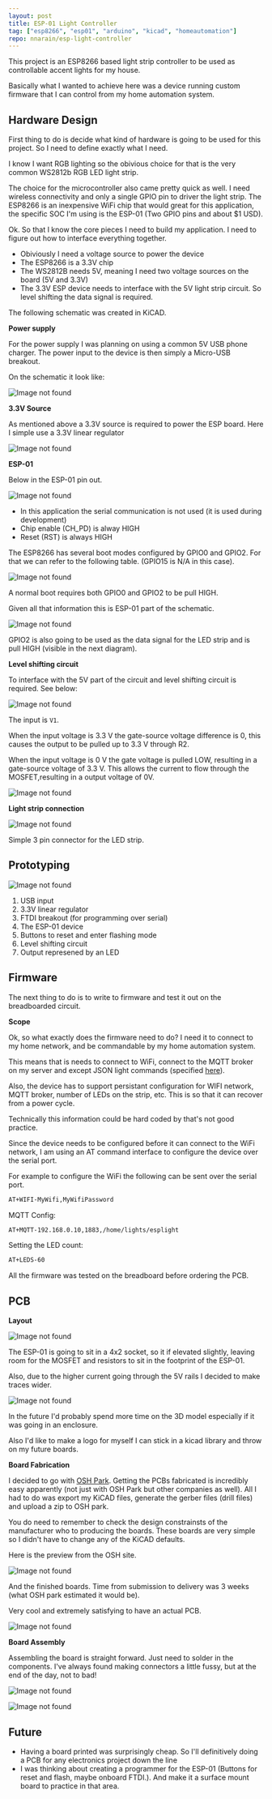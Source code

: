 ```yaml
---
layout: post
title: ESP-01 Light Controller
tag: ["esp8266", "esp01", "arduino", "kicad", "homeautomation"]
repo: nnarain/esp-light-controller
---
```


This project is an ESP8266 based light strip controller to be used as controllable accent lights for my house.

Basically what I wanted to achieve here was a device running custom firmware that I can control from my home automation system.

Hardware Design
---------------

First thing to do is decide what kind of hardware is going to be used for this project. So I need to define exactly what I need.

I know I want RGB lighting so the obivious choice for that is the very common WS2812b RGB LED light strip.

The choice for the microcontroller also came pretty quick as well. I need wireless connectivity and only a single GPIO pin to driver the light strip. The ESP8266 is an inexpensive WiFi chip that would great for this application, the specific SOC I'm using is the ESP-01 (Two GPIO pins and about $1 USD).

Ok. So that I know the core pieces I need to build my application. I need to figure out how to interface everything together.

* Obiviously I need a voltage source to power the device
* The ESP8266 is a 3.3V chip
* The WS2812B needs 5V, meaning I need two voltage sources on the board (5V and 3.3V)
* The 3.3V ESP device needs to interface with the 5V light strip circuit. So level shifting the data signal is required.

The following schematic was created in KiCAD.

**Power supply**

For the power supply I was planning on using a common 5V USB phone charger. The power input to the device is then simply a Micro-USB breakout.

On the schematic it look like:

![Image not found](/assets/2019/08/05/usb.png)

**3.3V Source**

As mentioned above a 3.3V source is required to power the ESP board. Here I simple use a 3.3V linear regulator

![Image not found](/assets/2019/08/05/33v.png)

**ESP-01**

Below in the ESP-01 pin out.

![Image not found](/assets/2019/08/05/ESP8266-PINOUT.png)

* In this application the serial communication is not used (it is used during development)
* Chip enable (CH_PD) is alway HIGH
* Reset (RST) is always HIGH

The ESP8266 has several boot modes configured by GPIO0 and GPIO2. For that we can refer to the following table. (GPIO15 is N/A in this case).

![Image not found](/assets/2019/08/05/espbootmode.jpg)

A normal boot requires both GPIO0 and GPIO2 to be pull HIGH.

Given all that information this is ESP-01 part of the schematic.


![Image not found](/assets/2019/08/05/espsch.png)

GPIO2 is also going to be used as the data signal for the LED strip and is pull HIGH (visible in the next diagram).

**Level shifting circuit**

To interface with the 5V part of the circuit and level shifting circuit is required. See below:

![Image not found](/assets/2019/08/05/levelshifter.png)

The input is `V1`.

When the input voltage is 3.3 V the gate-source voltage difference is 0, this causes the output to be pulled up to 3.3 V through R2.

When the input voltage is 0 V the gate voltage is pulled LOW, resulting in a gate-source voltage of 3.3 V. This allows the current to flow through the MOSFET,resulting in a output voltage of 0V.

![Image not found](/assets/2019/08/05/levelshifter2.png)


**Light strip connection**

![Image not found](/assets/2019/08/05/lightstripconnector.png)

Simple 3 pin connector for the LED strip.


Prototyping
-----------

![Image not found](/assets/2019/08/05/breadboard.jpg)

1. USB input
2. 3.3V linear regulator
3. FTDI breakout (for programming over serial)
4. The ESP-01 device
5. Buttons to reset and enter flashing mode
6. Level shifting circuit
7. Output represened by an LED

Firmware
--------

The next thing to do is to write to firmware and test it out on the breadboarded circuit.

**Scope**

Ok, so what exactly does the firmware need to do? I need it to connect to my home network, and be commandable by my home automation system.

This means that is needs to connect to WiFi, connect to the MQTT broker on my server and except JSON light commands (specified [here](https://www.home-assistant.io/components/light.mqtt/)).

Also, the device has to support persistant configuration for WIFI network, MQTT broker, number of LEDs on the strip, etc. This is so that it can recover from a power cycle.

Technically this information could be hard coded by that's not good practice.

Since the device needs to be configured before it can connect to the WiFi network, I am using an AT command interface to configure the device over the serial port.

For example to configure the WiFi the following can be sent over the serial port.

```bash
AT+WIFI-MyWifi,MyWifiPassword
```

MQTT Config:

```bash
AT+MQTT-192.168.0.10,1883,/home/lights/esplight
```

Setting the LED count:

```bash
AT+LEDS-60
```

All the firmware was tested on the breadboard before ordering the PCB.

PCB
---

**Layout**

![Image not found](/assets/2019/08/05/pcb-layout.png)

The ESP-01 is going to sit in a 4x2 socket, so it if elevated slightly, leaving room for the MOSFET and resistors to sit in the footprint of the ESP-01.

Also, due to the higher current going through the 5V rails I decided to make traces wider.

![Image not found](/assets/2019/08/05/3d.png)

In the future I'd probably spend more time on the 3D model especially if it was going in an enclosure.

Also I'd like to make a logo for myself I can stick in a kicad library and throw on my future boards.

**Board Fabrication**

I decided to go with [OSH Park](https://oshpark.com/). Getting the PCBs fabricated is incredibly easy apparently (not just with OSH Park but other companies as well). All I had to do was export my KiCAD files, generate the gerber files (drill files) and upload a zip to OSH park.

You do need to remember to check the design constrainsts of the manufacturer who to producing the boards. These boards are very simple so I didn't have to change any of the KiCAD defaults.

Here is the preview from the OSH site.

![Image not found](/assets/2019/08/05/pcb-layout-osh.png)

And the finished boards. Time from submission to delivery was 3 weeks (what OSH park estimated it would be).

Very cool and extremely satisfying to have an actual PCB.

![Image not found](/assets/2019/08/05/pcbs.jpg)

**Board Assembly**

Assembling the board is straight forward. Just need to solder in the components. I've always found making connectors a little fussy, but at the end of the day, not to bad!

![Image not found](/assets/2019/08/05/assembled.jpg)

![Image not found](/assets/2019/08/05/yay.jpg)

Future
------

* Having a board printed was surprisingly cheap. So I'll definitively doing a PCB for any electronics project down the line
* I was thinking about creating a programmer for the ESP-01 (Buttons for reset and flash, maybe onboard FTDI.). And make it a surface mount board to practice in that area.
